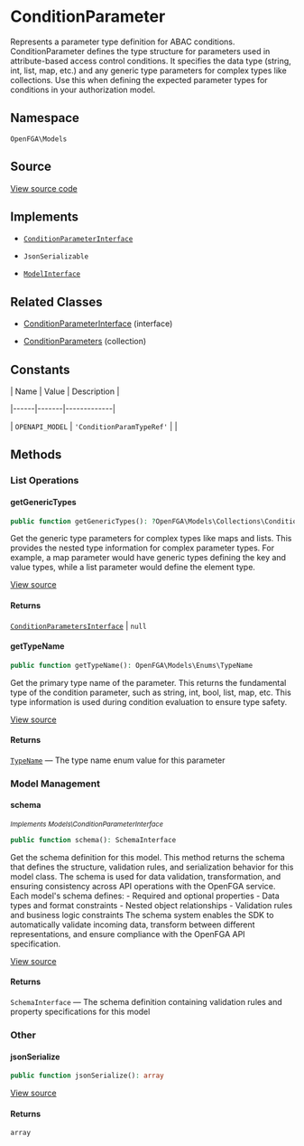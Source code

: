 # ConditionParameter

Represents a parameter type definition for ABAC conditions. ConditionParameter defines the type structure for parameters used in attribute-based access control conditions. It specifies the data type (string, int, list, map, etc.) and any generic type parameters for complex types like collections. Use this when defining the expected parameter types for conditions in your authorization model.

## Namespace

`OpenFGA\Models`

## Source

[View source code](https://github.com/evansims/openfga-php/blob/main/src/Models/ConditionParameter.php)

## Implements

* [`ConditionParameterInterface`](ConditionParameterInterface.md)

* `JsonSerializable`

* [`ModelInterface`](ModelInterface.md)

## Related Classes

* [ConditionParameterInterface](Models/ConditionParameterInterface.md) (interface)

* [ConditionParameters](Models/Collections/ConditionParameters.md) (collection)

## Constants

| Name | Value | Description |

|------|-------|-------------|

| `OPENAPI_MODEL` | `'ConditionParamTypeRef'` |  |

## Methods

### List Operations

#### getGenericTypes

```php
public function getGenericTypes(): ?OpenFGA\Models\Collections\ConditionParametersInterface

```

Get the generic type parameters for complex types like maps and lists. This provides the nested type information for complex parameter types. For example, a map parameter would have generic types defining the key and value types, while a list parameter would define the element type.

[View source](https://github.com/evansims/openfga-php/blob/main/src/Models/ConditionParameter.php#L58)

#### Returns

[`ConditionParametersInterface`](Models/Collections/ConditionParametersInterface.md) &#124; `null`

#### getTypeName

```php
public function getTypeName(): OpenFGA\Models\Enums\TypeName

```

Get the primary type name of the parameter. This returns the fundamental type of the condition parameter, such as string, int, bool, list, map, etc. This type information is used during condition evaluation to ensure type safety.

[View source](https://github.com/evansims/openfga-php/blob/main/src/Models/ConditionParameter.php#L67)

#### Returns

[`TypeName`](Models/Enums/TypeName.md) — The type name enum value for this parameter

### Model Management

#### schema

*<small>Implements Models\ConditionParameterInterface</small>*

```php
public function schema(): SchemaInterface

```

Get the schema definition for this model. This method returns the schema that defines the structure, validation rules, and serialization behavior for this model class. The schema is used for data validation, transformation, and ensuring consistency across API operations with the OpenFGA service. Each model&#039;s schema defines: - Required and optional properties - Data types and format constraints - Nested object relationships - Validation rules and business logic constraints The schema system enables the SDK to automatically validate incoming data, transform between different representations, and ensure compliance with the OpenFGA API specification.

[View source](https://github.com/evansims/openfga-php/blob/main/src/Models/ModelInterface.php#L52)

#### Returns

`SchemaInterface` — The schema definition containing validation rules and property specifications for this model

### Other

#### jsonSerialize

```php
public function jsonSerialize(): array

```

[View source](https://github.com/evansims/openfga-php/blob/main/src/Models/ConditionParameter.php#L76)

#### Returns

`array`
